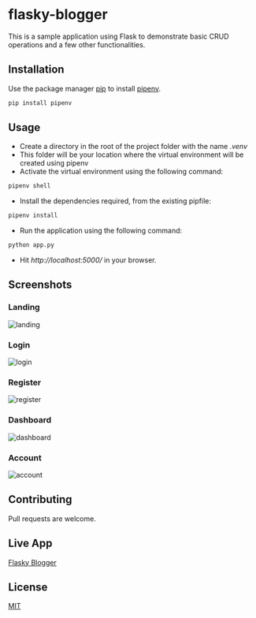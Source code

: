 # flasky-blogger

This is a sample application using Flask to demonstrate basic CRUD operations and a few other functionalities.

## Installation

Use the package manager [pip](https://pip.pypa.io/en/stable/) to install [pipenv](https://pypi.org/project/pipenv/).

```bash
pip install pipenv
```

## Usage
* Create a directory in the root of the project folder with the name *_.venv_*
* This folder will be your location where the virtual environment will be created using pipenv
* Activate the virtual environment using the following command:

```bash
pipenv shell
```
* Install the dependencies required, from the existing pipfile:
```bash
pipenv install
```
* Run the application using the following command:
```bash
python app.py
```
* Hit *_http://localhost:5000/_* in your browser.
## Screenshots

### Landing
![landing](https://user-images.githubusercontent.com/30823218/116786566-f707f700-aabc-11eb-9677-07d639d3a2c2.png)
### Login
![login](https://user-images.githubusercontent.com/30823218/116786567-f7a08d80-aabc-11eb-8940-ac2befbb6084.png)
### Register
![register](https://user-images.githubusercontent.com/30823218/116786569-f7a08d80-aabc-11eb-8258-d9d8e6dcc077.png)
### Dashboard
![dashboard](https://user-images.githubusercontent.com/30823218/116786564-f66f6080-aabc-11eb-9361-a86d4764fe34.png)
### Account
![account](https://user-images.githubusercontent.com/30823218/116786563-f53e3380-aabc-11eb-902e-5e679eaf3004.png)
## Contributing
Pull requests are welcome.

## Live App
[Flasky Blogger](https://flasky-blogger.herokuapp.com/)
## License
[MIT](https://choosealicense.com/licenses/mit/)